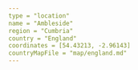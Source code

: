 ```yaml
---
type = "location"
name = "Ambleside"
region = "Cumbria"
country = "England"
coordinates = [54.43213, -2.96143]
countryMapFile = "map/england.md"
---
```

